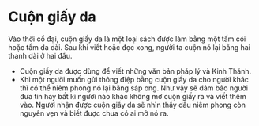 # Cuộn giấy da

Vào thời cổ đại, cuộn giấy da là một loại sách được làm bằng một tấm cói hoặc tấm da dài. Sau khi viết hoặc đọc xong, người ta cuộn nó lại bằng hai thanh dài ở hai đầu.
- Cuộn giấy da được dùng để viết những văn bản pháp lý và Kinh Thánh. 
- Khi một người muốn gửi thông điệp bằng cuộn giấy da cho người khác thì có thể niêm phong nó lại bằng sáp ong. Như vậy sẽ đảm bảo người đưa tin hay bất kì người nào khác không mở cuộn giấy ra và viết thêm vào. Người nhận được cuộn giấy da sẽ nhìn thấy dấu niêm phong còn nguyên vẹn và biết được chưa có ai mở nó ra.

